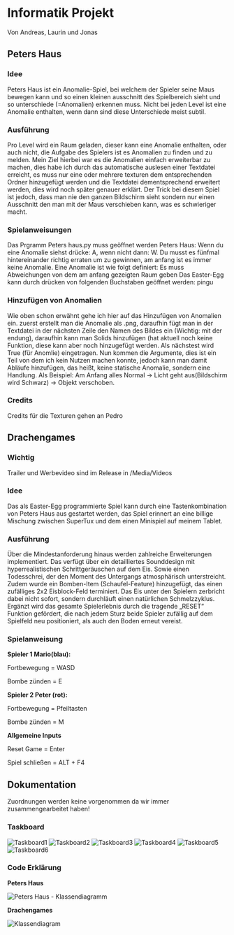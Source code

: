 # Informatik Projekt
Von Andreas, Laurin und Jonas
## Peters Haus
### Idee
Peters Haus ist ein Anomalie-Spiel, bei welchem der Spieler seine Maus bewegen kann und so einen kleinen ausschnitt des Spielbereich sieht und so unterschiede (=Anomalien) erkennen muss. Nicht bei jeden Level ist eine Anomalie enthalten, wenn dann sind diese Unterschiede meist subtil.

### Ausführung
Pro Level wird ein Raum geladen, dieser kann eine Anomalie enthalten, oder auch nicht, die Aufgabe des Spielers ist es Anomalien zu finden und zu melden. Mein Ziel hierbei war es die Anomalien einfach erweiterbar zu machen, dies habe ich durch das automatische auslesen einer Textdatei erreicht, es muss nur eine oder mehrere texturen dem entsprechenden Ordner hinzugefügt werden und die Textdatei dementsprechend erweitert werden, dies wird noch später genauer erklärt. Der Trick bei diesem Spiel ist jedoch, dass man nie den ganzen Bildschirm sieht sondern nur einen Ausschnitt den man mit der Maus verschieben kann, was es schwieriger macht.

### Spielanweisungen
Das Prgramm Peters haus.py muss geöffnet werden
Peters Haus: Wenn du eine Anomalie siehst drücke: A, wenn nicht dann: W. Du musst es fünfmal hintereinander richtig erraten um zu gewinnen, am anfang ist es immer keine Anomalie. 
Eine Anomalie ist wie folgt definiert: Es muss Abweichungen von dem am anfang gezeigten Raum geben
Das Easter-Egg kann durch drücken von folgenden Buchstaben geöffnet werden: pingu

### Hinzufügen von Anomalien
Wie oben schon erwähnt gehe ich hier auf das Hinzufügen von Anomalien ein. zuerst erstellt man die Anomalie als .png, daraufhin fügt man in der Textdatei in der nächsten Zeile den Namen des Bildes ein (Wichtig: mit der endung), daraufhin kann man Solids hinzufügen (hat aktuell noch keine Funktion, diese kann aber noch hinzugefügt werden. Als nächstest wird True (für Anomlie) eingetragen. Nun kommen die Argumente, dies ist ein Teil von dem ich kein Nutzen machen konnte, jedoch kann man damit Abläufe hinzufügen, das heißt, keine statische Anomalie, sondern eine Handlung. Als Beispiel: Am Anfang alles Normal -> Licht geht aus(Bildschirm wird Schwarz) -> Objekt verschoben.

### Credits
Credits für die Texturen gehen an Pedro


## Drachengames
### Wichtig
Trailer und Werbevideo sind im Release in /Media/Videos

### Idee
Das als Easter-Egg programmierte Spiel kann durch eine Tastenkombination von Peters Haus aus gestartet werden, das Spiel erinnert an eine billige Mischung zwischen SuperTux und dem einen Minispiel auf meinem Tablet.

### Ausführung
Über die Mindestanforderung hinaus werden zahlreiche Erweiterungen implementiert. Das verfügt über ein detailliertes Sounddesign mit hyperrealistischen Schrittgeräuschen auf dem Eis. Sowie einen Todesschrei, der den Moment des Untergangs atmosphärisch unterstreicht. Zudem wurde ein Bomben-Item (Schaufel-Feature) hinzugefügt, das einen zufälliges 2x2 Eisblock-Feld terminiert. Das Eis unter den Spielern zerbricht dabei nicht sofort, sondern durchläuft einen natürlichen Schmelzzyklus. Ergänzt wird das gesamte Spielerlebnis durch die tragende „RESET“ Funktion gefördert, die nach jedem Sturz beide Spieler zufällig auf dem Spielfeld neu positioniert, als auch den Boden erneut vereist. 

### Spielanweisung

__Spieler 1 Mario(blau):__

Fortbewegung = WASD

Bombe zünden = E



__Spieler 2 Peter (rot):__

Fortbewegung = Pfeiltasten

Bombe zünden = M 



__Allgemeine Inputs__

Reset Game = Enter

Spiel schließen = ALT + F4

## Dokumentation
Zuordnungen werden keine vorgenommen da wir immer zusammengearbeitet haben!

### Taskboard
![Taskboard1](https://github.com/user-attachments/assets/54f889de-5f32-4316-a89f-12c12378c419)
![Taskboard2](https://github.com/user-attachments/assets/50d80ac8-b6f3-4388-91e2-cd07066d2003)
![Taskboard3](https://github.com/user-attachments/assets/085533f3-0ca6-49b3-b49b-12351d5ccc17)
![Taskboard4](https://github.com/user-attachments/assets/9ae04a1d-5599-4530-938c-788160103974)
![Taskboard5](https://github.com/user-attachments/assets/4f59507e-c01c-4394-aa3e-d46ebd13ac4f)
![Taskboard6](https://github.com/user-attachments/assets/78c17114-2304-4d0a-a250-c5c5a0df931d)

### Code Erklärung
__Peters Haus__

![Peters Haus - Klassendiagramm](https://github.com/user-attachments/assets/c0833adf-8d2d-4df4-9861-590e608449b8)

__Drachengames__

![Klassendiagram](https://github.com/user-attachments/assets/1da9087b-740a-4d9d-8bdb-e15479d72527)



